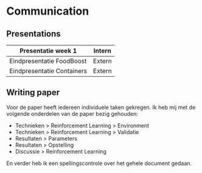 # Communication

## Presentations
| Presentatie week 1         | Intern |
|----------------------------|--------|
| Eindpresentatie FoodBoost  | Extern |
| Eindpresentatie Containers | Extern |

## Writing paper
Voor de paper heeft iedereen individuele taken gekregen. Ik heb mij met de volgende onderdelen van de paper bezig gehouden:
- Technieken > Reinforcement Learning > Environment
- Technieken > Reinforcement Learning > Validatie
- Resultaten > Parameters
- Resultaten > Opstelling 
- Discussie > Reinforcement Learning

En verder heb ik een spellingscontrole over het gehele document gedaan.
